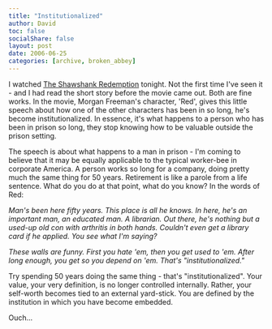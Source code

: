 ```yaml
---
title: "Institutionalized"
author: David
toc: false
socialShare: false
layout: post
date: 2006-06-25
categories: [archive, broken_abbey]
---
```


I watched [The Shawshank Redemption](http://imdb.com/title/tt0111161/) tonight.
Not the first time I've seen it - and I had read the short story before the
movie came out. Both are fine works. In the movie, Morgan Freeman's character,
'Red', gives this little speech about how one of the other characters has been
in so long, he's become institutionalized. In essence, it's what happens to a
person who has been in prison so long, they stop knowing how to be valuable
outside the prison setting.

The speech is about what happens to a man in prison - I'm coming to believe that
it may be equally applicable to the typical worker-bee in corporate America. A
person works so long for a company, doing pretty much the same thing for 50
years. Retirement is like a parole from a life sentence. What do you do at that
point, what do you know? In the words of Red:

_Man's been here fifty years. This place is all he knows. In here, he's an
important man, an educated man. A librarian. Out there, he's nothing but a
used-up old con with arthritis in both hands. Couldn't even get a library card
if he applied. You see what I'm saying?_

_These walls are funny. First you hate 'em, then you get used to 'em. After long
enough, you get so you depend on 'em. That's "institutionalized."_

Try spending 50 years doing the same thing - that's "institutionalized". Your
value, your very definition, is no longer controlled internally. Rather, your
self-worth becomes tied to an external yard-stick. You are defined by the
institution in which you have become embedded.

Ouch...
